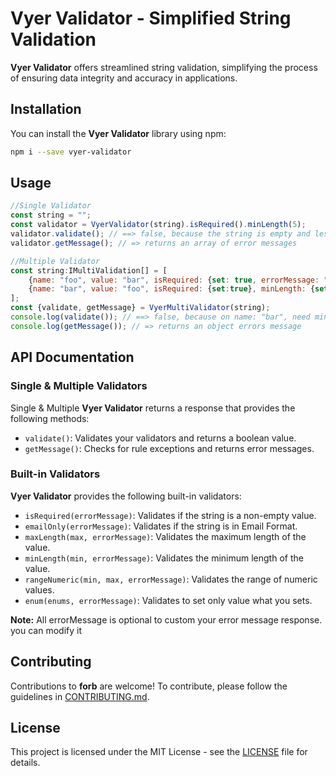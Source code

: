 # Vyer Validator - Simplified String Validation

**Vyer Validator** offers streamlined string validation, simplifying the process of ensuring data integrity and accuracy in applications.

## Installation

You can install the **Vyer Validator** library using npm:

```bash
npm i --save vyer-validator
```

## Usage

```javascript
//Single Validator
const string = "";
const validator = VyerValidator(string).isRequired().minLength(5);
validator.validate(); // ==> false, because the string is empty and less than 5 characters
validator.getMessage(); // => returns an array of error messages

//Multiple Validator
const string:IMultiValidation[] = [
    {name: "foo", value: "bar", isRequired: {set: true, errorMessage: ""}, ...}
    {name: "bar", value: "foo", isRequired: {set:true}, minLength: {set: 4, errorMessage: ""}, ...}
];
const {validate, getMessage} = VyerMultiValidator(string);
console.log(validate()); // ==> false, because on name: "bar", need min 4 character value
console.log(getMessage()); // => returns an object errors message
```

## API Documentation

### Single & Multiple Validators

Single & Multiple **Vyer Validator** returns a response that provides the following methods:

- `validate()`: Validates your validators and returns a boolean value.
- `getMessage()`: Checks for rule exceptions and returns error messages.

### Built-in Validators

**Vyer Validator** provides the following built-in validators:

- `isRequired(errorMessage)`: Validates if the string is a non-empty value.
- `emailOnly(errorMessage)`: Validates if the string is in Email Format.
- `maxLength(max, errorMessage)`: Validates the maximum length of the value.
- `minLength(min, errorMessage)`: Validates the minimum length of the value.
- `rangeNumeric(min, max, errorMessage)`: Validates the range of numeric values.
- `enum(enums, errorMessage)`: Validates to set only value what you sets.

**Note:** All errorMessage is optional to custom your error message response. you can modify it

## Contributing

Contributions to **forb** are welcome! To contribute, please follow the guidelines in [CONTRIBUTING.md](CONTRIBUTING.md).

## License

This project is licensed under the MIT License - see the [LICENSE](LICENSE) file for details.
